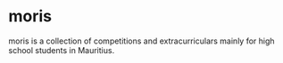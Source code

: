 # moris
moris is a collection of competitions and extracurriculars mainly for high school students in Mauritius.
